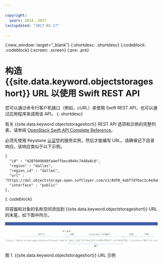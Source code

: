 ```yaml
---

copyright:
  years: 2014, 2017
lastupdated: "2017-01-17"

---
```

{:new_window: target="_blank"}
{:shortdesc: .shortdesc}
{:codeblock: .codeblock}
{:screen: .screen}
{:pre: .pre}


# 构造 {{site.data.keyword.objectstorageshort}} URL 以使用 Swift REST API

您可以通过命令行客户机接口（例如，cURL）来使用 Swift REST API，也可以通过应用程序来调用该 API。
{: shortdesc}


有关 {{site.data.keyword.objectstorageshort}} REST API 选项和示例的完整列表，请参阅 [OpenStack Swift API Complete Reference](http://developer.openstack.org/api-ref-objectstorage-v1.html)。

必须先使用 Keystone [认证](/docs/services/ObjectStorage/os_authenticate.html)您的服务实例，然后才能编写 URL。请确保记下目录响应。该响应类似于以下示例。

```
{
  "id" : "4207049680fa4effbecd044c7448a8cb",
  "region" : "dallas",
  "region_id" : "dallas",
  "url" : "https://dal.objectstorage.open.softlayer.com/v1/AUTH_4abf7d7bac2c4eda89c03dd3afa7a0a3",
  "interface" : "public"
},
```
{: codeblock}


将容器和对象的名称空间添加到 {{site.data.keyword.objectstorageshort}} URL 的末尾，如下图中所示。

![示例图像中显示的 {{site.data.keyword.objectstorageshort}} URL 部分](images/Swift_URL.png)

图 1. {{site.data.keyword.objectstorageshort}} URL 示例
